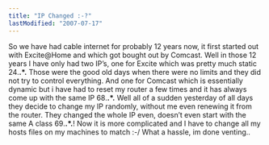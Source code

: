 ```yaml
---
title: "IP Changed :-?"
lastModified: "2007-07-17"
---
```


So we have had cable internet for probably 12 years now, it first started out with Excite@Home and which got bought out by Comcast. Well in those 12 years I have only had two IP’s, one for Excite which was pretty much static 24.**.\*.** Those were the good old days when there were no limits and they did not try to control everything. And one for Comcast which is essentially dynamic but i have had to reset my router a few times and it has always come up with the same IP 68.**.\*.** Well all of a sudden yesterday of all days they decide to change my IP randomly, without me even renewing it from the router. They changed the whole IP even, doesn’t even start with the same A class 69.**.\*.**! Now it is more complicated and I have to change all my hosts files on my machines to match :-/ What a hassle, im done venting..
